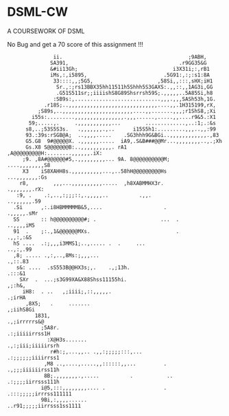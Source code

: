 # DSML-CW
A COURSEWORK OF DSML

No Bug  and get a 70 score of this assignment !!!

                   ii.                                         ;9ABH,          
                  SA391,                                    .r9GG35&G          
                  &#ii13Gh;                               i3X31i;:,rB1         
                  iMs,:,i5895,                         .5G91:,:;:s1:8A         
                   33::::,,;5G5,                     ,58Si,,:::,sHX;iH1        
                    Sr.,:;rs13BBX35hh11511h5Shhh5S3GAXS:.,,::,,1AG3i,GG        
                    .G51S511sr;;iiiishS8G89Shsrrsh59S;.,,,,,..5A85Si,h8        
                   :SB9s:,............................,,,.,,,SASh53h,1G.       
                .r18S;..,,,,,,,,,,,,,,,,,,,,,,,,,,,,,....,,.1H315199,rX,       
              ;S89s,..,,,,,,,,,,,,,,,,,,,,,,,....,,.......,,,;r1ShS8,;Xi       
            i55s:.........,,,,,,,,,,,,,,,,.,,,......,.....,,....r9&5.:X1       
           59;.....,.     .,,,,,,,,,,,...        .............,..:1;.:&s       
          s8,..;53S5S3s.   .,,,,,,,.,..      i15S5h1:.........,,,..,,:99       
          93.:39s:rSGB@A;  ..,,,,.....    .SG3hhh9G&BGi..,,,,,,,,,,,,.,83      
          G5.G8  9#@@@@@X. .,,,,,,.....  iA9,.S&B###@@Mr...,,,,,,,,..,.;Xh     
          Gs.X8 S@@@@@@@B:..,,,,,,,,,,. rA1 ,A@@@@@@@@@H:........,,,,,,.iX:    
         ;9. ,8A#@@@@@@#5,.,,,,,,,,,... 9A. 8@@@@@@@@@@M;    ....,,,,,,,,S8    
         X3    iS8XAHH8s.,,,,,,,,,,...,..58hH@@@@@@@@@Hs       ...,,,,,,,:Gs   
        r8,        ,,,...,,,,,,,,,,.....  ,h8XABMMHX3r.          .,,,,,,,.rX:       
       :9, .    .:,..,:;;;::,.,,,,,..          .,,.               ..,,,,,,.59  
      .Si      ,:.i8HBMMMMMB&5,....                    .            .,,,,,.sMr
      SS       :: h@@@@@@@@@@#; .                     ...  .         ..,,,,iM5
      91  .    ;:.,1&@@@@@@MXs.                            .          .,,:,:&S
      hS ....  .:;,,,i3MMS1;..,..... .  .     ...                     ..,:,.99
      ,8; ..... .,:,..,8Ms:;,,,...                                     .,::.83
       s&: ....  .sS553B@@HX3s;,.    .,;13h.                            .:::&1
        SXr  .  ...;s3G99XA&X88Shss11155hi.                             ,;:h&,
         iH8:  . ..   ,;iiii;,::,,,,,.                                 .;irHA  
          ,8X5;   .     .......                                       ,;iihS8Gi
             1831,                                                 .,;irrrrrs&@
               ;5A8r.                                            .:;iiiiirrss1H
                 :X@H3s.......                                .,:;iii;iiiiirsrh
                  r#h:;,...,,.. .,,:;;;;;:::,...              .:;;;;;;iiiirrss1
                ,M8 ..,....,.....,,::::::,,...         .     .,;;;iiiiiirss11h
                8B;.,,,,,,,.,.....          .           ..   .:;;;;iirrsss111h
               i@5,:::,,,,,,,,.... .                   . .:::;;;;;irrrss111111
               9Bi,:,,,,......                        ..r91;;;;;iirrsss1ss1111

